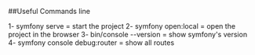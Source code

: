 ##Useful Commands line

1- symfony serve = start the project
2- symfony open:local = open the project in the browser
3- bin/console --version = show symfony's version
4- symfony console debug:router = show all routes